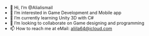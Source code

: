 - 👋 Hi, I’m @Alialismail
- 👀 I’m interested in Game Development and Mobile app
- 🌱 I’m currently learning Unity 3D with C#
- 💞️ I’m looking to collaborate on Game designing and programming
- 📫 How to reach me at eMail: aliila64@icloud.com

<!---
Alialismail/Alialismail is a ✨ special ✨ repository because its `README.md` (this file) appears on your GitHub profile.
You can click the Preview link to take a look at your changes.
--->
